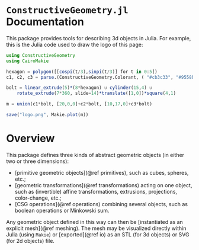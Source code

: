 # `ConstructiveGeometry.jl` Documentation

This package provides tools for describing 3d objects in Julia.
For example, this is the Julia code used to draw the logo of this
page:
```julia
using ConstructiveGeometry
using CairoMakie

hexagon = polygon([[cospi(t/3),sinpi(t/3)] for t in 0:5])
c1, c2, c3 = parse.(ConstructiveGeometry.Colorant, ( "#cb3c33", "#9558b2", "#389826"))

bolt = linear_extrude(5)*(8*hexagon) ∪ cylinder(15,4) ∪
	rotate_extrude(7*360, slide=14)*translate([1,0])*square(4,1)

m = union(c1*bolt, [20,0,0]+c2*bolt, [10,17,0]+c3*bolt)

save("logo.png", Makie.plot(m))
```

# Overview

This package defines three kinds of abstract geometric objects
(in either two or three dimensions):

 - [primitive geometric objects](@ref primitives), such as cubes,
   spheres, etc.;
 - [geometric transformations](@ref transformations) acting on one
   object, such as (invertible) affine transformations, extrusions,
   projections, color-change, etc.;
 - [CSG operations](@ref operations) combining several objects,
   such as boolean operations or Minkowski sum.

Any geometric object defined in this way can then be
[instantiated as an explicit mesh](@ref meshing).
The mesh may be visualized directly within Julia (using `Makie`)
or [exported](@ref io) as an STL (for 3d objects) or SVG (for 2d objects) file.
